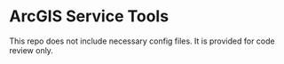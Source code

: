 # ArcGIS Service Tools

This repo does not include necessary config files. It is provided for code review only.
